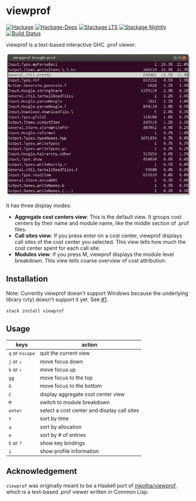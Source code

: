 # viewprof
[![Hackage](https://img.shields.io/hackage/v/viewprof.svg)](https://hackage.haskell.org/package/viewprof)
[![Hackage-Deps](https://img.shields.io/hackage-deps/v/viewprof.svg)](http://packdeps.haskellers.com/feed?needle=viewprof)
[![Stackage LTS](http://stackage.org/package/viewprof/badge/lts)](http://stackage.org/lts/package/viewprof)
[![Stackage Nightly](http://stackage.org/package/viewprof/badge/nightly)](http://stackage.org/nightly/package/viewprof)
[![Build Status](https://travis-ci.org/maoe/viewprof.svg?branch=master)](https://travis-ci.org/maoe/viewprof)

viewprof is a text-based interactive GHC .prof viewer.

![screenshot](img/screenshot.png)

It has three display modes:

* __Aggregate cost centers view__: This is the default view. It groups cost centers by their name and module name, like the middle section of .prof files.
* __Call sites view__: If you press enter on a cost center, viewprof displays call sites of the cost center you selected. This view tells how much the cost center spent for each call site.
* __Modules view__: If you press M, viewprof displays the module level breakdown. This view tells coarse overview of cost attribution.

## Installation

Note: Currently viewprof doesn't support Windows because the underlying library (vty) doesn't support it yet. See [#1](https://github.com/maoe/viewprof/issues/1).

```
stack install viewprof
```

## Usage

| keys              | action                                      |
|-------------------|---------------------------------------------|
| `q` or `escape`   | quit the current view                       |
| `j` or `↓`        | move focus down     　 　　　　　　           |
| `k` or `↑`        | move focus up         　　　　　　　          |
| `gg`              | move focus to the top                       |
| `G`               | move focus to the bottom                    |
| `C`               | display aggregate cost center view          |
| `M`               | switch to module breakdown                  |
| `enter`           | select a cost center and display call sites |
| `t`               | sort by time                                |
| `a`               | sort by allocation                          |
| `e`               | sort by # of entries                        |
| `h` or `?`        | show key bindings                           |
| `i`               | show profile information                    |

## Acknowledgement

`viewprof` was originally meant to be a Haskell port of [mkotha/viewprof](https://github.com/mkotha/viewprof), which is a text-based .prof viewer written in Common Lisp.
